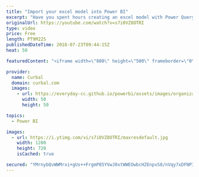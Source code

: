 ```yaml
---
title: "Import your excel model into Power BI"
excerpt: "Have you spent hours creating an excel model with Power Query and PowerPivot and you or your company has now decided to move to Power BI?  Well, don't worry, you can import your excel models in Power BI and most of it will be imported, included the visuals if you created them using Power View, Yey!"
originalUrl: https://youtube.com/watch?v=s7i0VZ8OTRI
type: video
price: Free
length: PT9M22S
publishedDateTime: 2018-07-23T09:44:15Z
heat: 50

featuredContent: "<iframe width=\"800\" height=\"500\" frameborder=\"0\" src=\"https://www.youtube.com/embed/s7i0VZ8OTRI\" allow=\"accelerometer; autoplay; encrypted-media; gyroscope; picture-in-picture\" allowfullscreen></iframe>"

provider:
  name: Curbal
  domain: curbal.com
  images:
    - url: https://everyday-cc.github.io/powerbi/assets/images/organizations/curbal.com-50x50.jpg
      width: 50
      height: 50

topics:
  - Power BI

images:
  - url: https://i.ytimg.com/vi/s7i0VZ8OTRI/maxresdefault.jpg
    width: 1280
    height: 720
    isCached: true

secured: "YMrnybQvWWMrxi+gUs++FrgmP85YVwJ0xtWWEOwbcHZEnpvS8/nVqy7xDFNP3EZvB6/ra0c62t9IcQjTcWnfDgCdX5qBZstWnoTjegMRGYFvbT3ZH7R6gXng1VSF2aaePEw3qxembYVODzXOuNiVllYv6KPOG2T/DmLCRyAnP9IrElyi6QteTQioBDh8jAnxEAgudrTkQqoF9h4EfsltLbtX9BO3sdyDQo2jOLwWJBJotxwA4yPc/oTA262LE/8kEIUa9nGe0KcqBWiOefCoCIV/o5ru/CmllfvbrAiip8NhXYULR0sF8aaLz6evmh1xRtw1Mx4noA4KDmtanG+cGSfxScRnyak4nedySN3ND759eabmDdSFDHDtpT5SCDiPNGRtnZO47bz6TieFmDWAju54mBi4xYKVh+jNmfBAH+A=;uvGUuMOal0xH2mdFGIZQQQ=="
---
```


